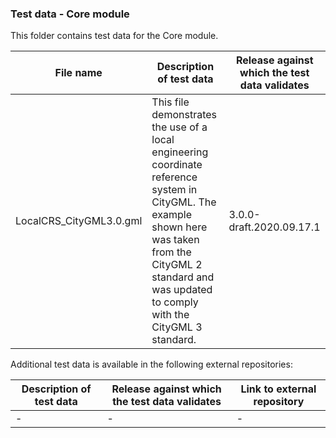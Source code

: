 ### Test data - Core module

This folder contains test data for the Core module.

File name | Description of test data | Release against which the test data validates
-------------------------|-----------------------------------------------|-------------------
LocalCRS_CityGML3.0.gml | This file demonstrates the use of a local engineering coordinate reference system in CityGML. The example shown here was taken from the CityGML 2 standard and was updated to comply with the CityGML 3 standard. | 3.0.0-draft.2020.09.17.1



Additional test data is available in the following external repositories:

Description of test data | Release against which the test data validates | Link to external repository
-------------------------|-----------------------------------------------|-------------------
| - | - | -

